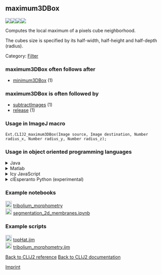 ## maximum3DBox
<img src="images/mini_clij1_logo.png"/><img src="images/mini_clij2_logo.png"/><img src="images/mini_clijx_logo.png"/><img src="images/mini_cle_logo.png"/>

Computes the local maximum of a pixels cube neighborhood. 

The cubes size is specified by 
its half-width, half-height and half-depth (radius).

Category: [Filter](https://clij.github.io/clij2-docs/reference__filter)

### maximum3DBox often follows after
* <a href="reference_minimum3DBox">minimum3DBox</a> (1)


### maximum3DBox is often followed by
* <a href="reference_subtractImages">subtractImages</a> (1)
* <a href="reference_release">release</a> (1)


### Usage in ImageJ macro
```
Ext.CLIJ2_maximum3DBox(Image source, Image destination, Number radius_x, Number radius_y, Number radius_z);
```


### Usage in object oriented programming languages



<details>

<summary>
Java
</summary>
<pre class="highlight">// init CLIJ and GPU
import net.haesleinhuepf.clij2.CLIJ2;
import net.haesleinhuepf.clij.clearcl.ClearCLBuffer;
CLIJ2 clij2 = CLIJ2.getInstance();

// get input parameters
ClearCLBuffer source = clij2.push(sourceImagePlus);
destination = clij2.create(source);
int radius_x = 10;
int radius_y = 20;
int radius_z = 30;
</pre>

<pre class="highlight">
// Execute operation on GPU
clij2.maximum3DBox(source, destination, radius_x, radius_y, radius_z);
</pre>

<pre class="highlight">
// show result
destinationImagePlus = clij2.pull(destination);
destinationImagePlus.show();

// cleanup memory on GPU
clij2.release(source);
clij2.release(destination);
</pre>

</details>



<details>

<summary>
Matlab
</summary>
<pre class="highlight">% init CLIJ and GPU
clij2 = init_clatlab();

% get input parameters
source = clij2.pushMat(source_matrix);
destination = clij2.create(source);
radius_x = 10;
radius_y = 20;
radius_z = 30;
</pre>

<pre class="highlight">
% Execute operation on GPU
clij2.maximum3DBox(source, destination, radius_x, radius_y, radius_z);
</pre>

<pre class="highlight">
% show result
destination = clij2.pullMat(destination)

% cleanup memory on GPU
clij2.release(source);
clij2.release(destination);
</pre>

</details>



<details>

<summary>
Icy JavaScript
</summary>
<pre class="highlight">// init CLIJ and GPU
importClass(net.haesleinhuepf.clicy.CLICY);
importClass(Packages.icy.main.Icy);

clij2 = CLICY.getInstance();

// get input parameters
source_sequence = getSequence();
source = clij2.pushSequence(source_sequence);
destination = clij2.create(source);
radius_x = 10;
radius_y = 20;
radius_z = 30;
</pre>

<pre class="highlight">
// Execute operation on GPU
clij2.maximum3DBox(source, destination, radius_x, radius_y, radius_z);
</pre>

<pre class="highlight">
// show result
destination_sequence = clij2.pullSequence(destination)
Icy.addSequence(destination_sequence);
// cleanup memory on GPU
clij2.release(source);
clij2.release(destination);
</pre>

</details>



<details>

<summary>
clEsperanto Python (experimental)
</summary>
<pre class="highlight">import pyclesperanto_prototype as cle

cle.maximum_box(source, destination, radius_x, radius_y, radius_z)

</pre>



</details>





### Example notebooks
<a href="https://clij.github.io/clij2-docs/md/tribolium_morphometry"><img src="images/language_macro.png" height="20"/></a> [tribolium_morphometry](https://clij.github.io/clij2-docs/md/tribolium_morphometry)  
<a href="https://github.com/clEsperanto/pyclesperanto_prototype/tree/master/demo/segmentation/segmentation_2d_membranes.ipynb"><img src="images/language_python.png" height="20"/></a> [segmentation_2d_membranes.ipynb](https://github.com/clEsperanto/pyclesperanto_prototype/tree/master/demo/segmentation/segmentation_2d_membranes.ipynb)  




### Example scripts
<a href="https://github.com/clij/clij2-docs/blob/master/src/main/macro/topHat.ijm"><img src="images/language_macro.png" height="20"/></a> [topHat.ijm](https://github.com/clij/clij2-docs/blob/master/src/main/macro/topHat.ijm)  
<a href="https://github.com/clij/clij2-docs/blob/master/src/main/macro/tribolium_morphometry.ijm"><img src="images/language_macro.png" height="20"/></a> [tribolium_morphometry.ijm](https://github.com/clij/clij2-docs/blob/master/src/main/macro/tribolium_morphometry.ijm)  


[Back to CLIJ2 reference](https://clij.github.io/clij2-docs/reference)
[Back to CLIJ2 documentation](https://clij.github.io/clij2-docs)

[Imprint](https://clij.github.io/imprint)
